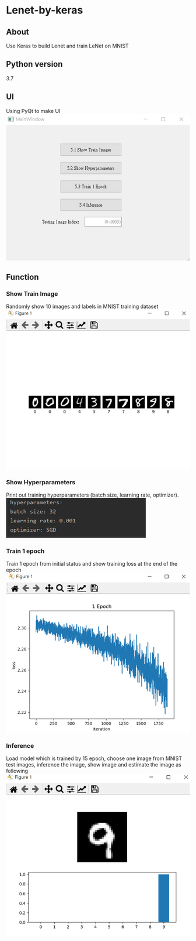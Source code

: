 # Lenet-by-keras
## About
Use Keras to build Lenet and train LeNet on MNIST
## Python version
3.7
## UI
Using PyQt to make UI
![UI](./img/UI.png)
## Function
### Show Train Image
Randomly show 10 images and labels in MNIST training dataset
![label](./img/label.png)
### Show Hyperparameters
Print out training hyperparameters (batch size, learning rate, optimizer). 
![parameters](./img/parameters.png)
### Train 1 epoch 
Train 1 epoch from initial status and show training loss at the end of the epoch
![1_epoch](./img/1_epoch.png)
### Inference
Load model which is trained by 15 epoch, choose one image from MNIST test images, inference the image, show image and estimate the image as following
![reference](./img/reference.png)